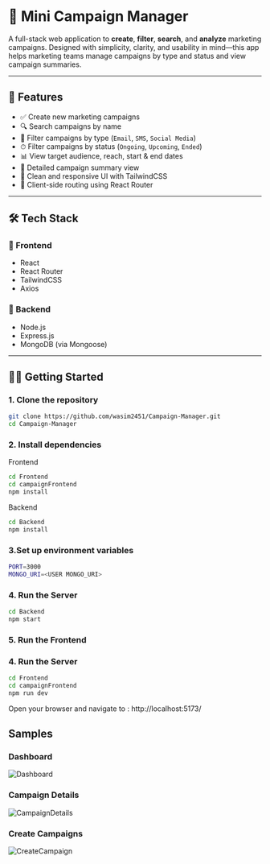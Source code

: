 # 📢 Mini Campaign Manager

A full-stack web application to **create**, **filter**, **search**, and **analyze** marketing campaigns. Designed with simplicity, clarity, and usability in mind—this app helps marketing teams manage campaigns by type and status and view campaign summaries.

---

## 🚀 Features

- ✅ Create new marketing campaigns
- 🔍 Search campaigns by name
- 🎯 Filter campaigns by type (`Email`, `SMS`, `Social Media`)
- ⏱ Filter campaigns by status (`Ongoing`, `Upcoming`, `Ended`)
- 📊 View target audience, reach, start & end dates
- 📄 Detailed campaign summary view
- 🌈 Clean and responsive UI with TailwindCSS
- 🔗 Client-side routing using React Router

---

## 🛠 Tech Stack

### 🔹 Frontend
- React
- React Router
- TailwindCSS
- Axios

### 🔹 Backend
- Node.js
- Express.js
- MongoDB (via Mongoose)

---


## 🧑‍💻 Getting Started

### 1. Clone the repository

```bash
git clone https://github.com/wasim2451/Campaign-Manager.git
cd Campaign-Manager
```
### 2. Install dependencies
Frontend
```bash
cd Frontend
cd campaignFrontend
npm install
```
Backend
```bash
cd Backend
npm install
```
### 3.Set up environment variables
```bash
PORT=3000
MONGO_URI=<USER MONGO_URI>
```
### 4. Run the Server
```bash
cd Backend
npm start
```
### 5. Run the Frontend
### 4. Run the Server
```bash
cd Frontend
cd campaignFrontend
npm run dev
```
Open your browser and navigate to :
http://localhost:5173/

## Samples
### Dashboard
![Dashboard](./Dashboard)
### Campaign Details
![CampaignDetails](./CampaignDetails)
### Create Campaigns
![CreateCampaign](./Create)

